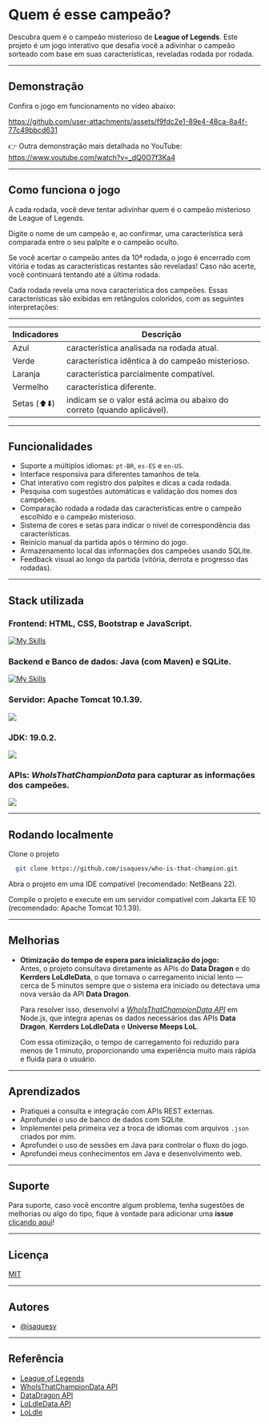 
# Quem é esse campeão?

Descubra quem é o campeão misterioso de **League of Legends**. Este projeto é um jogo interativo que desafia você a adivinhar o campeão sorteado com base em suas características, reveladas rodada por rodada.

---

## Demonstração

Confira o jogo em funcionamento no vídeo abaixo:

https://github.com/user-attachments/assets/f9fdc2e1-89e4-48ca-8a4f-77c49bbcd631

👉 Outra demonstração mais detalhada no YouTube: https://www.youtube.com/watch?v=_dQ0O7f3Ka4

---

## Como funciona o jogo

A cada rodada, você deve tentar adivinhar quem é o campeão misterioso de League of Legends.

Digite o nome de um campeão e, ao confirmar, uma característica será comparada entre o seu palpite e o campeão oculto.

Se você acertar o campeão antes da 10ª rodada, o jogo é encerrado com vitória e todas as características restantes são reveladas!
Caso não acerte, você continuará tentando até a última rodada.

Cada rodada revela uma nova característica dos campeões. Essas características são exibidas em retângulos coloridos, com as seguintes interpretações:

---

| **Indicadores**               | **Descrição**                                                |
| ----------------- | ---------------------------------------------------------------- |
| Azul       | característica analisada na rodada atual. |
| Verde      | característica idêntica à do campeão misterioso. |
| Laranja       | característica parcialmente compatível. |
| Vermelho       | característica diferente. |
| Setas (⬆️⬇️)       | indicam se o valor está acima ou abaixo do correto (quando aplicável). |

---

## Funcionalidades

- Suporte a múltiplos idiomas: `pt-BR`, `es-ES` e `en-US`.
- Interface responsiva para diferentes tamanhos de tela.
- Chat interativo com registro dos palpites e dicas a cada rodada.
- Pesquisa com sugestões automáticas e validação dos nomes dos campeões.
- Comparação rodada a rodada das características entre o campeão escolhido e o campeão misterioso.
- Sistema de cores e setas para indicar o nível de correspondência das características.
- Reinício manual da partida após o término do jogo.
- Armazenamento local das informações dos campeões usando SQLite.
- Feedback visual ao longo da partida (vitória, derrota e progresso das rodadas).

---

## Stack utilizada

### **Frontend:** HTML, CSS, Bootstrap e JavaScript.
[![My Skills](https://skillicons.dev/icons?i=html,css,bootstrap,js)](https://skillicons.dev)

### **Backend e Banco de dados:** Java (com Maven) e SQLite.  
[![My Skills](https://skillicons.dev/icons?i=java,maven,sqlite)](https://skillicons.dev)

### **Servidor:** Apache Tomcat 10.1.39.  
<img src="https://img.shields.io/badge/Apache%20Tomcat-F8DC75.svg?style=for-the-badge&logo=Apache-Tomcat&logoColor=black">

### **JDK:** 19.0.2.  
<img src="https://img.shields.io/badge/OpenJDK-000000.svg?style=for-the-badge&logo=OpenJDK&logoColor=white">

### **APIs:** *WhoIsThatChampionData* para capturar as informações dos campeões.  
<img src="https://img.shields.io/badge/League%20of%20Legends-C28F2C.svg?style=for-the-badge&logo=League-of-Legends&logoColor=white">

---

## Rodando localmente

Clone o projeto

```bash
  git clone https://github.com/isaquesv/who-is-that-champion.git
```

Abra o projeto em uma IDE compatível (recomendado: NetBeans 22).

Compile o projeto e execute em um servidor compatível com Jakarta EE 10 (recomendado: Apache Tomcat 10.1.39).

---

## Melhorias

- **Otimização do tempo de espera para inicialização do jogo:**  
  Antes, o projeto consultava diretamente as APIs do **Data Dragon** e do **Kerrders LoLdleData**, o que tornava o carregamento inicial lento — cerca de 5 minutos sempre que o sistema era iniciado ou detectava uma nova versão da API **Data Dragon**.

  Para resolver isso, desenvolvi a *[WhoIsThatChampionData API](https://github.com/isaquesv/who-is-that-champion-data-api)* em Node.js, que integra apenas os dados necessários das APIs **Data Dragon**, **Kerrders LoLdleData** e **Universe Meeps LoL**.

  Com essa otimização, o tempo de carregamento foi reduzido para menos de 1 minuto, proporcionando uma experiência muito mais rápida e fluida para o usuário.

---

## Aprendizados

 - Pratiquei a consulta e integração com APIs REST externas.
 - Aprofundei o uso de banco de dados com SQLite.
 - Implementei pela primeira vez a troca de idiomas com arquivos `.json` criados por mim.
 - Aprofundei o uso de sessões em Java para controlar o fluxo do jogo.
 - Aprofundei meus conhecimentos em Java e desenvolvimento web.

---

## Suporte

Para suporte, caso você encontre algum problema, tenha sugestões de melhorias ou algo do tipo, fique à vontade para adicionar uma **issue** [clicando aqui](https://github.com/isaquesv/who-is-that-champion/issues/new)!

---

## Licença

[MIT](https://choosealicense.com/licenses/mit/)

---

## Autores

- [@isaquesv](https://www.github.com/isaquesv)

---

## Referência

 - [League of Legends](https://www.leagueoflegends.com/)
 - [WhoIsThatChampionData API](https://github.com/isaquesv/who-is-that-champion-data-api)
 - [DataDragon API](https://developer.riotgames.com/docs/lol)
 - [LoLdleData API](https://github.com/Kerrders/LoLdleData)
 - [LoLdle](https://loldle.net)